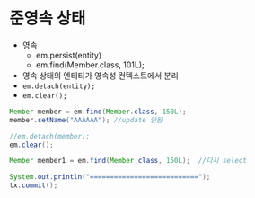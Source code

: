 # 준영속 상태
- 영속
	- em.persist(entity)
	- em.find(Member.class, 101L);
- 영속 상태의 엔티티가 영속성 컨텍스트에서 분리
- `em.detach(entity);`
- `em.clear();`

```java
Member member = em.find(Member.class, 150L);  
member.setName("AAAAAA"); //update 안됨

//em.detach(member);  
em.clear();  

Member member1 = em.find(Member.class, 150L);  //다시 select

System.out.println("===========================");  
tx.commit();
```